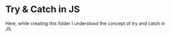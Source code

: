 # Try & Catch in JS

Here, while creating this folder I understood the concept of try and catch in JS.